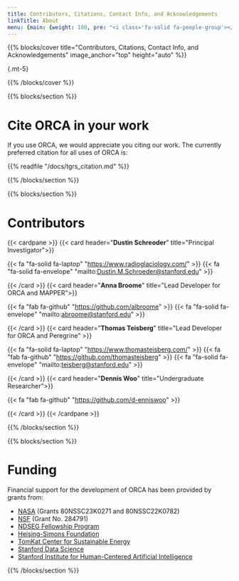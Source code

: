 ```yaml
---
title: Contributors, Citations, Contact Info, and Acknowledgements
linkTitle: About
menu: {main: {weight: 100, pre: "<i class='fa-solid fa-people-group'></i>"}}
---
```


{{% blocks/cover title="Contributors, Citations, Contact Info, and Acknowledgements" image_anchor="top" height="auto" %}}

{.mt-5}

{{% /blocks/cover %}}

{{% blocks/section %}}

# Cite ORCA in your work

If you use ORCA, we would appreciate you citing our work. The currently preferred
citation for all uses of ORCA is:

{{% readfile "/docs/tgrs_citation.md" %}}

{{% /blocks/section %}}

{{% blocks/section %}}

# Contributors

{{< cardpane >}}
{{< card header="**Dustin Schreoder**" title="Principal Investigator">}}

{{< fa "fa-solid fa-laptop" "https://www.radioglaciology.com/" >}}
{{< fa "fa-solid fa-envelope" "mailto:Dustin.M.Schroeder@stanford.edu" >}}

{{< /card >}}
{{< card header="**Anna Broome**" title="Lead Developer for ORCA and MAPPER">}}

{{< fa "fab fa-github" "https://github.com/albroome" >}}
{{< fa "fa-solid fa-envelope" "mailto:abroome@stanford.edu" >}}

{{< /card >}}
{{< card header="**Thomas Teisberg**" title="Lead Developer for ORCA and Peregrine" >}}

{{< fa "fa-solid fa-laptop" "https://www.thomasteisberg.com/" >}}
{{< fa "fab fa-github" "https://github.com/thomasteisberg" >}}
{{< fa "fa-solid fa-envelope" "mailto:teisberg@stanford.edu" >}}

{{< /card >}}
{{< card header="**Dennis Woo**" title="Undergraduate Researcher">}}

{{< fa "fab fa-github" "https://github.com/d-enniswoo" >}}

{{< /card >}}
{{< /cardpane >}}


{{% /blocks/section %}}

{{% blocks/section %}}

# Funding

Financial support for the development of ORCA has been provided by grants from:

* [NASA](https://www.nasa.gov/) (Grants 80NSSC23K0271 and 80NSSC22K0782)
* [NSF](https://www.nsf.gov/div/index.jsp?div=OPP) (Grant No. 284791)
* [NDSEG Fellowship Program](https://ndseg.org/)
* [Heising-Simons Foundation](https://www.hsfoundation.org/)
* [TomKat Center for Sustainable Energy](https://tomkat.stanford.edu/)
* [Stanford Data Science](https://datascience.stanford.edu/)
* [Stanford Institute for Human-Centered Artificial Intelligence](https://hai.stanford.edu/)

{{% /blocks/section %}}